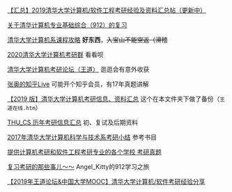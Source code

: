 [【汇总】2019清华大学计算机/软件工程考研经验及资料汇总帖（更新中）](http://www.cskaoyan.com/thread-653910-1-3.html)

[关于清华计算机专业基础综合（912）的复习](https://xuanxuanblingbling.github.io/life/study/2018/12/29/912/)

[清华大学计算机系课程攻略](https://github.com/PKUanonym/REKCARC-TSC-UHT) **好东西**，~~入宝山不能空返（滑稽~~

[2020清华大学计算机考研群](https://github.com/thu-cs/qq) 看看呗

[清华大学计算机考研论坛（王道）](http://www.cskaoyan.com/forum-84-1.html) 逛逛会有意外收获

[张奥的知乎Live](https://www.zhihu.com/lives/895615716198330368) 可能开个知乎会员，有17年真题讲解

[【2019 版】清华大学计算机考研信息、资料汇总](https://mp.weixin.qq.com/s/ZmdA2EX5xrYAyY4cP_tpMQ) 这个在本文件夹下做了备份（`王道在线.htm`）

[THU_CS 历年考研信息汇总](http://www.cskaoyan.com/forum.php?mod=viewthread&tid=43303&extra=page%3D1%26filter%3Dlastpost%26orderby%3Dlastpost) 初、复试及后期资料

[2017年清华大学计算机科学与技术系考研小结](https://blog.csdn.net/chr1991/article/details/64971113) 参考书目

[提供计算机考研和软件工程考研专业的各个学校 考研真题](https://github.com/csseky/cskaoyan)

 [复习考研的那些事儿～～](https://github.com/AngelKitty/review_the_national_post-graduate_entrance_examination) Angel_Kitty的912学习之旅

[【2019年王道论坛&中国大学MOOC】清华大学计算机/软件考研经验分享](https://www.bilibili.com/video/av50159183)

